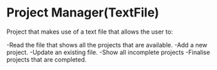 # Project Manager(TextFile)

Project that makes use of a text file that allows the user to:

-Read the file that shows all the projects that are available.
-Add a new project.
-Update an existing file.
-Show all incomplete projects
-Finalise projects that are completed.



